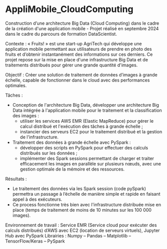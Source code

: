# AppliMobile_CloudComputing
Construction d’une architecture Big Data (Cloud Computing) dans le cadre de la création d'une application mobile - Projet réalisé en septembre 2024 dans le cadre du parcours de formation DataScientist.

Contexte : « Fruits! » est une start-up AgriTech qui développe une application mobile permettant aux utilisateurs de prendre en photo des fruits et d’obtenir instantanément des informations sur ces derniers. Ce projet repose sur la mise en place d'une infrastructure Big Data et de traitements distribués pour gérer une grande quantité d'images.

Objectif : Créer une solution de traitement de données d’images à grande échelle, capable de fonctionner dans le cloud avec des performances optimales.

Tâches :
-	Conception de l'architecture Big Data, développer une architecture Big Data intégrée à l'application mobile pour le traitement et la classification des images :
    - utiliser les services AWS EMR (Elastic MapReduce) pour gérer le calcul distribué et l'exécution des tâches à grande échelle ;
    - instancier des serveurs EC2 pour le traitement distribué et la gestion de l'infrastructure.
-	Traitement des données à grande échelle avec PySpark :
    - développer des scripts en PySpark pour effectuer des calculs distribués sur les données ;
    - implémenter des Spark sessions permettant de charger et traiter efficacement les images en parallèle sur plusieurs nœuds, avec une gestion optimale de la mémoire et des ressources.

Résultats : 
-	Le traitement des données via les Spark session (code pySpark) permettra un passage à l’échelle de manière simple et rapide en faisant appel à des exécuteurs.
-	Ce process fonctionne très bien avec l'infrastructure distribuée mise en place (temps de traitement de moins de 10 minutes sur les 100 000 images). 

Environnement de travail : Service EMR (Service cloud pour exécuter des calculs distribués) d’AWS avec EC2 (location de serveurs virtuels), Jupyter Hub avec PySpark
Librairies : Numpy – Pandas – Matplotlib – TensorFlow/Keras – PySpark

